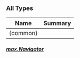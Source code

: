 

### All Types

| Name | Summary |
|---|---|
|(common)

##### [max.Navigator](../max/-navigator/index.md)


